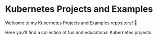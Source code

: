 # Kubernetes Projects and Examples

Welcome to my Kubernetes Projects and Examples repository! 🚀

Here you'll find a collection of fun and educational Kubernetes projects.